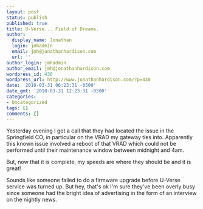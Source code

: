 ```yaml
---
layout: post
status: publish
published: true
title: U-Verse... Field of Dreams.
author:
  display_name: Jonathan
  login: jmhadmin
  email: jmh@jonathanhardison.com
  url: ''
author_login: jmhadmin
author_email: jmh@jonathanhardison.com
wordpress_id: 430
wordpress_url: http://www.jonathanhardison.com/?p=430
date: '2010-03-31 06:23:31 -0500'
date_gmt: '2010-03-31 12:23:31 -0500'
categories:
- Uncategorized
tags: []
comments: []
---
```

Yesterday evening I got a call that they had located the issue in the Springfield CO, in particular on the VRAD my gateway ties into. Apparently this known issue involved a reboot of that VRAD which could not be performed until their maintenance window between midnight and 4am.

But, now that it is complete, my speeds are where they should be and it is great!

Sounds like someone failed to do a firmware upgrade before U-Verse service was turned up. But hey, that's ok I'm sure they've been overly busy since someone had the bright idea of advertising in the form of an interview on the nightly news.
